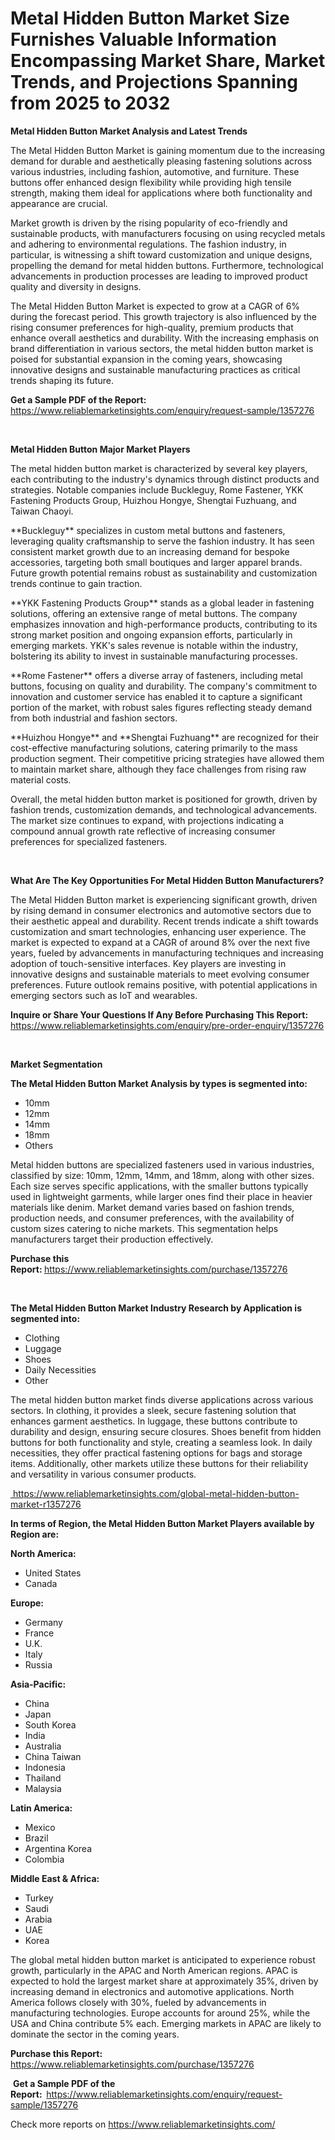 <p><h1>Metal Hidden Button Market Size Furnishes Valuable Information Encompassing Market Share, Market Trends, and Projections Spanning from 2025 to 2032</h1></p><p><strong>Metal Hidden Button Market Analysis and Latest Trends</strong></p>
<p><p>The Metal Hidden Button Market is gaining momentum due to the increasing demand for durable and aesthetically pleasing fastening solutions across various industries, including fashion, automotive, and furniture. These buttons offer enhanced design flexibility while providing high tensile strength, making them ideal for applications where both functionality and appearance are crucial.</p><p>Market growth is driven by the rising popularity of eco-friendly and sustainable products, with manufacturers focusing on using recycled metals and adhering to environmental regulations. The fashion industry, in particular, is witnessing a shift toward customization and unique designs, propelling the demand for metal hidden buttons. Furthermore, technological advancements in production processes are leading to improved product quality and diversity in designs.</p><p>The Metal Hidden Button Market is expected to grow at a CAGR of 6% during the forecast period. This growth trajectory is also influenced by the rising consumer preferences for high-quality, premium products that enhance overall aesthetics and durability. With the increasing emphasis on brand differentiation in various sectors, the metal hidden button market is poised for substantial expansion in the coming years, showcasing innovative designs and sustainable manufacturing practices as critical trends shaping its future.</p></p>
<p><strong>Get a Sample PDF of the Report:&nbsp;</strong> <a href="https://www.reliablemarketinsights.com/enquiry/request-sample/1357276?utm_campaign=2311&utm_medium=2&utm_source=Github&utm_content=ia&utm_term=09022025&utm_id=metal-hidden-button">https://www.reliablemarketinsights.com/enquiry/request-sample/1357276</a></p>
<p>&nbsp;</p>
<p><strong>Metal Hidden Button Major Market Players</strong></p>
<p><p>The metal hidden button market is characterized by several key players, each contributing to the industry's dynamics through distinct products and strategies. Notable companies include Buckleguy, Rome Fastener, YKK Fastening Products Group, Huizhou Hongye, Shengtai Fuzhuang, and Taiwan Chaoyi.</p><p>**Buckleguy** specializes in custom metal buttons and fasteners, leveraging quality craftsmanship to serve the fashion industry. It has seen consistent market growth due to an increasing demand for bespoke accessories, targeting both small boutiques and larger apparel brands. Future growth potential remains robust as sustainability and customization trends continue to gain traction.</p><p>**YKK Fastening Products Group** stands as a global leader in fastening solutions, offering an extensive range of metal buttons. The company emphasizes innovation and high-performance products, contributing to its strong market position and ongoing expansion efforts, particularly in emerging markets. YKK's sales revenue is notable within the industry, bolstering its ability to invest in sustainable manufacturing processes.</p><p>**Rome Fastener** offers a diverse array of fasteners, including metal buttons, focusing on quality and durability. The company's commitment to innovation and customer service has enabled it to capture a significant portion of the market, with robust sales figures reflecting steady demand from both industrial and fashion sectors.</p><p>**Huizhou Hongye** and **Shengtai Fuzhuang** are recognized for their cost-effective manufacturing solutions, catering primarily to the mass production segment. Their competitive pricing strategies have allowed them to maintain market share, although they face challenges from rising raw material costs.</p><p>Overall, the metal hidden button market is positioned for growth, driven by fashion trends, customization demands, and technological advancements. The market size continues to expand, with projections indicating a compound annual growth rate reflective of increasing consumer preferences for specialized fasteners.</p></p>
<p>&nbsp;</p>
<p><strong>What Are The Key Opportunities For Metal Hidden Button Manufacturers?</strong></p>
<p><p>The Metal Hidden Button market is experiencing significant growth, driven by rising demand in consumer electronics and automotive sectors due to their aesthetic appeal and durability. Recent trends indicate a shift towards customization and smart technologies, enhancing user experience. The market is expected to expand at a CAGR of around 8% over the next five years, fueled by advancements in manufacturing techniques and increasing adoption of touch-sensitive interfaces. Key players are investing in innovative designs and sustainable materials to meet evolving consumer preferences. Future outlook remains positive, with potential applications in emerging sectors such as IoT and wearables.</p></p>
<p><strong>Inquire or Share Your Questions If Any Before Purchasing This Report:</strong> <a href="https://www.reliablemarketinsights.com/enquiry/pre-order-enquiry/1357276?utm_campaign=2311&utm_medium=2&utm_source=Github&utm_content=ia&utm_term=09022025&utm_id=metal-hidden-button">https://www.reliablemarketinsights.com/enquiry/pre-order-enquiry/1357276</a></p>
<p>&nbsp;</p>
<p><strong>Market Segmentation</strong></p>
<p><strong>The Metal Hidden Button Market Analysis by types is segmented into:</strong></p>
<p><ul><li>10mm</li><li>12mm</li><li>14mm</li><li>18mm</li><li>Others</li></ul></p>
<p><p>Metal hidden buttons are specialized fasteners used in various industries, classified by size: 10mm, 12mm, 14mm, and 18mm, along with other sizes. Each size serves specific applications, with the smaller buttons typically used in lightweight garments, while larger ones find their place in heavier materials like denim. Market demand varies based on fashion trends, production needs, and consumer preferences, with the availability of custom sizes catering to niche markets. This segmentation helps manufacturers target their production effectively.</p></p>
<p><strong>Purchase this Report:&nbsp;</strong><a href="https://www.reliablemarketinsights.com/purchase/1357276?utm_campaign=2311&utm_medium=2&utm_source=Github&utm_content=ia&utm_term=09022025&utm_id=metal-hidden-button">https://www.reliablemarketinsights.com/purchase/1357276</a></p>
<p>&nbsp;</p>
<p><strong>The Metal Hidden Button Market Industry Research by Application is segmented into:</strong></p>
<p><ul><li>Clothing</li><li>Luggage</li><li>Shoes</li><li>Daily Necessities</li><li>Other</li></ul></p>
<p><p>The metal hidden button market finds diverse applications across various sectors. In clothing, it provides a sleek, secure fastening solution that enhances garment aesthetics. In luggage, these buttons contribute to durability and design, ensuring secure closures. Shoes benefit from hidden buttons for both functionality and style, creating a seamless look. In daily necessities, they offer practical fastening options for bags and storage items. Additionally, other markets utilize these buttons for their reliability and versatility in various consumer products.</p></p>
<p><a href="https://www.reliablemarketinsights.com/global-metal-hidden-button-market-r1357276?utm_campaign=2311&utm_medium=2&utm_source=Github&utm_content=ia&utm_term=09022025&utm_id=metal-hidden-button">&nbsp;https://www.reliablemarketinsights.com/global-metal-hidden-button-market-r1357276</a></p>
<p><strong>In terms of Region, the Metal Hidden Button Market Players available by Region are:</strong></p>
<p>
    <p> <strong> North America: </strong>
        <ul>
            <li>United States</li>
            <li>Canada</li>
        </ul>
        </p> 
    <p> <strong> Europe: </strong>
        <ul>
            <li>Germany</li>
            <li>France</li>
            <li>U.K.</li>
            <li>Italy</li>
            <li>Russia</li>
        </ul>
        </p> 
    <p> <strong> Asia-Pacific: </strong>
        <ul>
            <li>China</li>
            <li>Japan</li>
            <li>South Korea</li>
            <li>India</li>
            <li>Australia</li>
            <li>China Taiwan</li>
            <li>Indonesia</li>
            <li>Thailand</li>
            <li>Malaysia</li>
        </ul>
        </p> 
    <p> <strong> Latin America: </strong>
        <ul>
            <li>Mexico</li>
            <li>Brazil</li>
            <li>Argentina Korea</li>
            <li>Colombia</li>
        </ul>
        </p> 
    <p> <strong> Middle East & Africa: </strong>
        <ul>
            <li>Turkey</li>
            <li>Saudi</li>
            <li>Arabia</li>
            <li>UAE</li>
            <li>Korea</li>
        </ul>
    </p>
    </p>
<p><p>The global metal hidden button market is anticipated to experience robust growth, particularly in the APAC and North American regions. APAC is expected to hold the largest market share at approximately 35%, driven by increasing demand in electronics and automotive applications. North America follows closely with 30%, fueled by advancements in manufacturing technologies. Europe accounts for around 25%, while the USA and China contribute 5% each. Emerging markets in APAC are likely to dominate the sector in the coming years.</p></p>
<p><strong>Purchase this Report: </strong><a href="https://www.reliablemarketinsights.com/purchase/1357276?utm_campaign=2311&utm_medium=2&utm_source=Github&utm_content=ia&utm_term=09022025&utm_id=metal-hidden-button">https://www.reliablemarketinsights.com/purchase/1357276</a></p>
<p>&nbsp;<strong>Get a Sample PDF of the Report:&nbsp;&nbsp;</strong><a href="https://www.reliablemarketinsights.com/enquiry/request-sample/1357276?utm_campaign=2311&utm_medium=2&utm_source=Github&utm_content=ia&utm_term=09022025&utm_id=metal-hidden-button">https://www.reliablemarketinsights.com/enquiry/request-sample/1357276</a></p>
<p><strong></strong></p>
<p>Check more reports on <a href="https://www.reliablemarketinsights.com/?utm_campaign=2311&utm_medium=2&utm_source=Github&utm_content=ia&utm_term=09022025&utm_id=metal-hidden-button">https://www.reliablemarketinsights.com/</a></p>